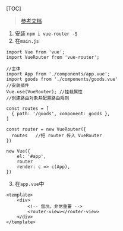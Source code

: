
[TOC]

> [参考文档](https://www.jianshu.com/p/4c5c99abb864)

1. 安装
`npm i vue-router -S`
2. 在`main.js`
```
import Vue from 'vue';
import VueRouter from 'vue-router';

//主体
import App from './components/app.vue';
import goods from './components/goods.vue'
//安装插件
Vue.use(VueRouter); //挂载属性
//创建路由对象并配置路由规则

const routes = [
  { path: '/goods', component: goods },
]

const router = new VueRouter({
  routes   //把 router 传入 VueRouter
})

new Vue({
    el: '#app',
    router
    render: c => c(App),
})
```

3. 在`app.vue`中
```
<template>
    <div>
        <!-- 留坑，非常重要 -->
        <router-view></router-view>
    </div>
</template>
```
